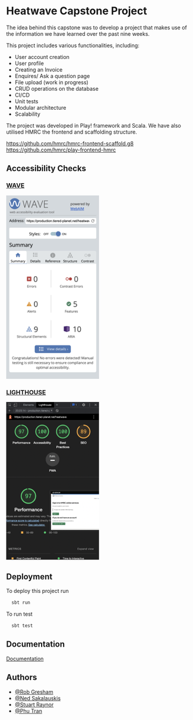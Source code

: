 
# Heatwave Capstone Project


The idea behind this capstone was to develop a project that makes use of the information we have learned over the past nine weeks.

This project includes various functionalities, including:

- User account creation
- User profile
- Creating an Invoice
- Enquires/ Ask a question page
- File upload (work in progress)
- CRUD operations on the database
- CI/CD
- Unit tests
- Modular architecture
- Scalability

The project was developed in Play! framework and Scala. We have also utilised HMRC the frontend and scaffolding structure.

https://github.com/hmrc/hmrc-frontend-scaffold.g8
https://github.com/hmrc/play-frontend-hmrc

## Accessibility Checks

### [WAVE](https://wave.webaim.org/report#/https://production.tiered-planet.net/heatwave)

<img src="https://github.com/Experis20220822/heatwave/blob/master/public/images/Wave.png?raw=true" width="250" />

### [LIGHTHOUSE](https://pagespeed.web.dev/report?url=https%3A%2F%2Fproduction.tiered-planet.net%2Fheatwave&form_factor=desktop)

<img src="https://github.com/Experis20220822/heatwave/blob/master/public/images/Lighthouse.png?raw=true" width="250"/>

## Deployment

To deploy this project run

```bash
  sbt run
```
To run test

```bash
  sbt test
```

## Documentation

[Documentation](https://linktodocumentation)


## Authors

- [@Rob Gresham](https://www.github.com/ghousedev)
- [@Ned Sakalauskis](https://www.github.com/Neozxc)
- [@Stuart Raynor](https://www.github.com/MadStu)
- [@Phu Tran](https://www.github.com/Phuuu)
